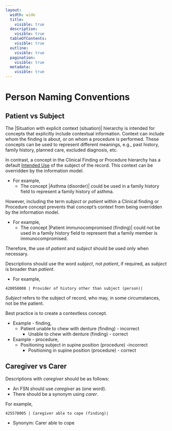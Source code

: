 ```yaml
---
layout:
  width: wide
  title:
    visible: true
  description:
    visible: true
  tableOfContents:
    visible: true
  outline:
    visible: true
  pagination:
    visible: true
  metadata:
    visible: true
---
```


# Person Naming Conventions

## Patient vs Subject <a href="#patient-vs-subject" id="patient-vs-subject"></a>

The |Situation with explicit context (situation)| hierarchy is intended for concepts that explicitly include contextual information.  Context can include whom the finding is about, or on whom a procedure is performed.  These concepts can be used to represent different meanings, e.g., past history, family history, planned care, excluded diagnosis, etc.

In contrast, a concept in the Clinical Finding or Procedure hierarchy has a default [Intended Use](https://conf.spaces.snomed.org/wiki/spaces/DOCEG/pages/133240159) of the subject of the record. This context can be overridden by the information model.

* For example,
  * The concept |Asthma (disorder)| could be used in a family history field to represent a family history of asthma.

However, including the term _subject_ or _patient_ within a Clinical finding or Procedure concept prevents that concept’s context from being overridden by the information model.

* For example,
  * The concept |Patient immunocompromised (finding)| could not be used in a family history field to represent that a family member is immunocompromised.

Therefore, the use of _patient_ and _subject_ should be used only when necessary.&#x20;

Descriptions should use the word _subject_, not _patient_, if required, as _subject_ is broader than _patient_.

* For example,&#x20;

```
420058008 | Provider of history other than subject (person)|
```

_Subject_ refers to the subject of record, who may, in some circumstances, not be the patient.

Best practice is to create a contextless concept.

* Example - finding,
  * Patient unable to chew with denture (finding) - incorrect
    * Unable to chew with denture (finding) - correct
* Example - procedure,
  * Positioning subject in supine position (procedure) -incorrect
    * Positioning in supine position (procedure) - correct

## Caregiver vs Carer <a href="#caregiver-vs-carer" id="caregiver-vs-carer"></a>

Descriptions with _caregiver_ should be as follows:

* An FSN should use _caregiver_ as (one word).
* There should be a synonym using _carer_.

For example,&#x20;

```
425578005 | Caregiver able to cope (finding)|
```

* Synonym:  Carer able to cope
